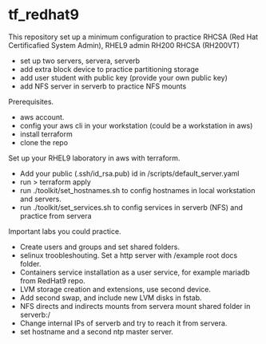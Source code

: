 # tf_redhat9
This repository set up a minimum configuration to practice RHCSA (Red Hat Certificafied System Admin), RHEL9 admin RH200 RHCSA (RH200VT) 
  - set up two servers, servera, serverb
  - add extra block device to practice partitioning storage
  - add user student with public key (provide your own public key)
  - add NFS server in serverb to practice NFS mounts

Prerequisites.
  - aws account.
  - config your aws cli in your workstation (could be a workstation in aws)
  - install terraform
  - clone the repo 
  
Set up your RHEL9 laboratory in aws with terraform.
  - Add your public (.ssh/id_rsa.pub) id in /scripts/default_server.yaml
  - run > terraform apply
  - run ./toolkit/set_hostnames.sh to config hostnames in local workstation and servers.
  - run ./toolkit/set_services.sh  to config services in serverb (NFS) and practice from servera 

Important labs you could practice.
  - Create users and groups and set shared folders.
  - selinux troobleshouting. Set a http server with /example root docs folder.
  - Containers service installation as a user service, for example mariadb from RedHat9 repo. 
  - LVM storage creation and extensions, use second device.
  - Add second swap, and include new LVM disks in fstab.
  - NFS directs and indirects mounts from servera mount shared folder in serverb:/
  - Change internal IPs of serverb and try to reach it from servera.
  - set hostname and a second ntp master server.
